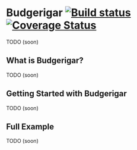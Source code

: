# Budgerigar [![Build status](https://ci.appveyor.com/api/projects/status/github/visualeyes/budgerigar/branch/master?svg=true)](https://ci.appveyor.com/project/visualeyes-builder/budgerigar/branch/master) [![Coverage Status](https://coveralls.io/repos/visualeyes/budgerigar/badge.svg?branch=master&service=github)](https://coveralls.io/github/visualeyes/budgerigar?branch=master)

TODO (soon)

## What is Budgerigar?

TODO (soon)

## Getting Started with Budgerigar

TODO (soon)


## Full Example

TODO (soon)